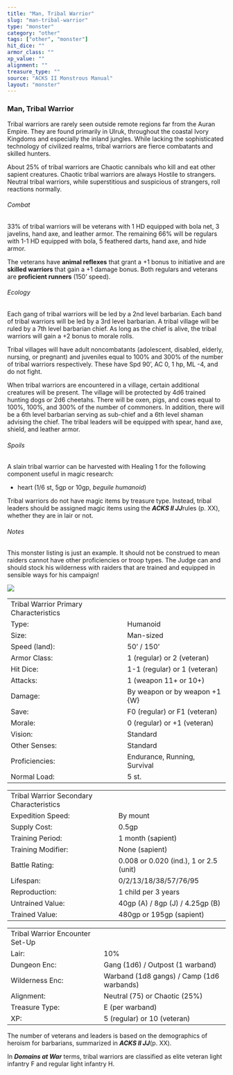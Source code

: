 ```yaml
---
title: "Man, Tribal Warrior"
slug: "man-tribal-warrior"
type: "monster"
category: "other"
tags: ["other", "monster"]
hit_dice: ""
armor_class: ""
xp_value: ""
alignment: ""
treasure_type: ""
source: "ACKS II Monstrous Manual"
layout: "monster"
---
```


### Man, Tribal Warrior

Tribal warriors are rarely seen outside remote regions far from the Auran Empire. They are found
primarily in Ulruk, throughout the coastal Ivory Kingdoms and especially the inland jungles. While
lacking the sophisticated technology of civilized realms, tribal warriors are fierce combatants and
skilled hunters.

About 25% of tribal warriors are Chaotic cannibals who kill and eat other sapient creatures.
Chaotic tribal warriors are always Hostile to strangers. Neutral tribal warriors, while
superstitious and suspicious of strangers, roll reactions normally.

###### Combat

33% of tribal warriors will be veterans with 1 HD equipped with bola net, 3 javelins, hand axe, and
leather armor. The remaining 66% will be regulars with 1-1 HD equipped with bola, 5 feathered darts,
hand axe, and hide armor.

The veterans have **animal reflexes** that grant a +1 bonus to initiative and are **skilled
warriors** that gain a +1 damage bonus. Both regulars and veterans are **proficient runners** (150’
speed).

###### Ecology

Each gang of tribal warriors will be led by a 2nd level barbarian. Each band of tribal warriors
will be led by a 3rd level barbarian. A tribal village will be ruled by a 7th level barbarian chief.
As long as the chief is alive, the tribal warriors will gain a +2 bonus to morale rolls.

Tribal villages will have adult noncombatants (adolescent, disabled, elderly, nursing, or pregnant)
and juveniles equal to 100% and 300% of the number of tribal warriors respectively. These have Spd
90’, AC 0, 1 hp, ML -4, and do not fight.

When tribal warriors are encountered in a village, certain additional creatures will be present.
The village will be protected by 4d6 trained hunting dogs or 2d6 cheetahs. There will be oxen, pigs,
and cows equal to 100%, 100%, and 300% of the number of commoners. In addition, there will be a 6th
level barbarian serving as sub-chief and a 6th level shaman advising the chief. The tribal leaders
will be equipped with spear, hand axe, shield, and leather armor.

###### Spoils

A slain tribal warrior can be harvested with Healing 1 for the following component useful in magic
research:

* heart (1/6 st, 5gp or 10gp, *beguile humanoid*)

Tribal warriors do not have magic items by treasure type. Instead, tribal leaders should be
assigned magic items using the ***ACKS II JJ***rules (p. XX), whether they are in lair or not.

###### Notes

This monster listing is just an example. It should not be construed to mean raiders cannot have
other proficiencies or troop types. The Judge can and should stock his wilderness with raiders that
are trained and equipped in sensible ways for his campaign!

![](data:image/png;base64...)

|  |  |
| --- | --- |
| Tribal Warrior Primary Characteristics | |
| Type: | Humanoid |
| Size: | Man-sized |
| Speed (land): | 50’ / 150’ |
| Armor Class: | 1 (regular) or 2 (veteran) |
| Hit Dice: | 1-1 (regular) or 1 (veteran) |
| Attacks: | 1 (weapon 11+ or 10+) |
| Damage: | By weapon or by weapon +1 {W} |
| Save: | F0 (regular) or F1 (veteran) |
| Morale: | 0 (regular) or +1 (veteran) |
| Vision: | Standard |
| Other Senses: | Standard |
| Proficiencies: | Endurance, Running, Survival |
| Normal Load: | 5 st. |

|  |  |
| --- | --- |
| Tribal Warrior Secondary Characteristics | |
| Expedition Speed: | By mount |
| Supply Cost: | 0.5gp |
| Training Period: | 1 month (sapient) |
| Training Modifier: | None (sapient) |
| Battle Rating: | 0.008 or 0.020 (ind.), 1 or 2.5 (unit) |
| Lifespan: | 0/2/13/18/38/57/76/95 |
| Reproduction: | 1 child per 3 years |
| Untrained Value: | 40gp (A) / 8gp (J) / 4.25gp (B) |
| Trained Value: | 480gp or 195gp (sapient) |

|  |  |
| --- | --- |
| Tribal Warrior Encounter Set-Up | |
| Lair: | 10% |
| Dungeon Enc: | Gang (1d6) / Outpost (1 warband) |
| Wilderness Enc: | Warband (1d8 gangs) /  Camp (1d6 warbands) |
| Alignment: | Neutral (75) or Chaotic (25%) |
| Treasure Type: | E (per warband) |
| XP: | 5 (regular) or 10 (veteran) |

The number of veterans and leaders is based on the demographics of heroism for barbarians,
summarized in ***ACKS II JJ***(p. XX).

In ***Domains at War*** terms, tribal warriors are classified as elite veteran light infantry F and
regular light infantry H.
